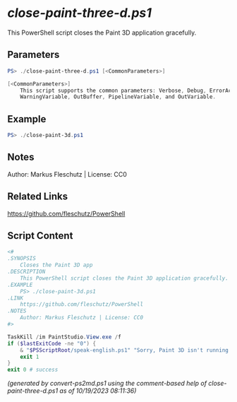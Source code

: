 *close-paint-three-d.ps1*
================

This PowerShell script closes the Paint 3D application gracefully.

Parameters
----------
```powershell
PS> ./close-paint-three-d.ps1 [<CommonParameters>]

[<CommonParameters>]
    This script supports the common parameters: Verbose, Debug, ErrorAction, ErrorVariable, WarningAction, 
    WarningVariable, OutBuffer, PipelineVariable, and OutVariable.
```

Example
-------
```powershell
PS> ./close-paint-3d.ps1

```

Notes
-----
Author: Markus Fleschutz | License: CC0

Related Links
-------------
https://github.com/fleschutz/PowerShell

Script Content
--------------
```powershell
<#
.SYNOPSIS
	Closes the Paint 3D app 
.DESCRIPTION
	This PowerShell script closes the Paint 3D application gracefully.
.EXAMPLE
	PS> ./close-paint-3d.ps1
.LINK
	https://github.com/fleschutz/PowerShell
.NOTES
	Author: Markus Fleschutz | License: CC0
#>

TaskKill /im PaintStudio.View.exe /f
if ($lastExitCode -ne "0") {
	& "$PSScriptRoot/speak-english.ps1" "Sorry, Paint 3D isn't running."
	exit 1
}
exit 0 # success
```

*(generated by convert-ps2md.ps1 using the comment-based help of close-paint-three-d.ps1 as of 10/19/2023 08:11:36)*

